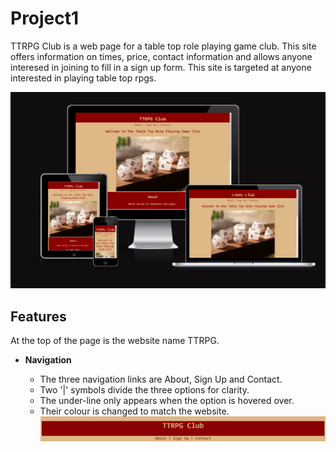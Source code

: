# Project1

TTRPG Club is a web page for a table top role playing game club. This site offers information on times, price, contact information and allows anyone interesed in joining to fill in a sign up form. This site is targeted at anyone interested in playing table top rpgs. 

![image of ami reactive](images/ami%20responsive%20image.png)

## Features 

At the top of the page is the website name TTRPG. 

- __Navigation__ 

    - The three navigation links are About, Sign Up and Contact. 
    - Two '|' symbols divide the three options for clarity. 
    - The under-line only appears when the option is hovered over. 
    - Their colour is changed to match the website. 
![title and navigation](images/Title.png)

